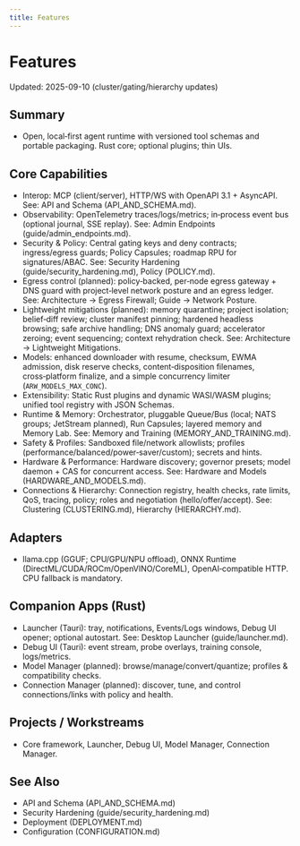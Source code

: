 ```yaml
---
title: Features
---
```


# Features

Updated: 2025-09-10 (cluster/gating/hierarchy updates)

## Summary
- Open, local‑first agent runtime with versioned tool schemas and portable packaging. Rust core; optional plugins; thin UIs.

## Core Capabilities
- Interop: MCP (client/server), HTTP/WS with OpenAPI 3.1 + AsyncAPI. See: API and Schema (API_AND_SCHEMA.md).
- Observability: OpenTelemetry traces/logs/metrics; in‑process event bus (optional journal, SSE replay). See: Admin Endpoints (guide/admin_endpoints.md).
- Security & Policy: Central gating keys and deny contracts; ingress/egress guards; Policy Capsules; roadmap RPU for signatures/ABAC. See: Security Hardening (guide/security_hardening.md), Policy (POLICY.md).
- Egress control (planned): policy‑backed, per‑node egress gateway + DNS guard with project‑level network posture and an egress ledger. See: Architecture → Egress Firewall; Guide → Network Posture.
 - Lightweight mitigations (planned): memory quarantine; project isolation; belief‑diff review; cluster manifest pinning; hardened headless browsing; safe archive handling; DNS anomaly guard; accelerator zeroing; event sequencing; context rehydration check. See: Architecture → Lightweight Mitigations.
 - Models: enhanced downloader with resume, checksum, EWMA admission, disk reserve checks, content‑disposition filenames, cross‑platform finalize, and a simple concurrency limiter (`ARW_MODELS_MAX_CONC`).
- Extensibility: Static Rust plugins and dynamic WASI/WASM plugins; unified tool registry with JSON Schemas.
- Runtime & Memory: Orchestrator, pluggable Queue/Bus (local; NATS groups; JetStream planned), Run Capsules; layered memory and Memory Lab. See: Memory and Training (MEMORY_AND_TRAINING.md).
- Safety & Profiles: Sandboxed file/network allowlists; profiles (performance/balanced/power‑saver/custom); secrets and hints.
- Hardware & Performance: Hardware discovery; governor presets; model daemon + CAS for concurrent access. See: Hardware and Models (HARDWARE_AND_MODELS.md).
- Connections & Hierarchy: Connection registry, health checks, rate limits, QoS, tracing, policy; roles and negotiation (hello/offer/accept). See: Clustering (CLUSTERING.md), Hierarchy (HIERARCHY.md).

## Adapters
- llama.cpp (GGUF; CPU/GPU/NPU offload), ONNX Runtime (DirectML/CUDA/ROCm/OpenVINO/CoreML), OpenAI‑compatible HTTP. CPU fallback is mandatory.

## Companion Apps (Rust)
- Launcher (Tauri): tray, notifications, Events/Logs windows, Debug UI opener; optional autostart. See: Desktop Launcher (guide/launcher.md).
- Debug UI (Tauri): event stream, probe overlays, training console, logs/metrics.
- Model Manager (planned): browse/manage/convert/quantize; profiles & compatibility checks.
- Connection Manager (planned): discover, tune, and control connections/links with policy and health.

## Projects / Workstreams
- Core framework, Launcher, Debug UI, Model Manager, Connection Manager.

## See Also
- API and Schema (API_AND_SCHEMA.md)
- Security Hardening (guide/security_hardening.md)
- Deployment (DEPLOYMENT.md)
- Configuration (CONFIGURATION.md)
